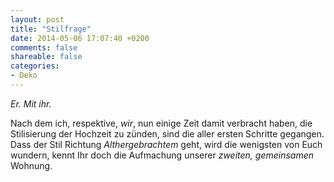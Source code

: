 ```yaml
---
layout: post
title: "Stilfrage"
date: 2014-05-06 17:07:40 +0200
comments: false
shareable: false
categories: 
- Deko
---
```


*Er. Mit ihr.*

 

Nach dem ich, respektive, *wir*, nun einige Zeit damit verbracht haben, die Stilisierung der Hochzeit zu zünden, sind die aller ersten Schritte gegangen. Dass der Stil Richtung *Althergebrachtem* geht, wird die wenigsten von Euch wundern, kennt Ihr doch die Aufmachung unserer *zweiten, gemeinsamen* Wohnung.

<!-- more -->